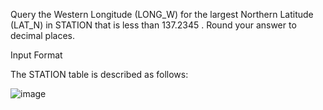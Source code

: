 Query the Western Longitude (LONG_W) for the largest Northern Latitude (LAT_N) in STATION that is less than 137.2345 . Round your answer to  decimal places.

Input Format

The STATION table is described as follows:

![image](https://github.com/user-attachments/assets/db84752d-1c55-433c-a0e0-65d19a32c063)

